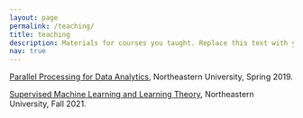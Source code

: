 ```yaml
---
layout: page
permalink: /teaching/
title: teaching
description: Materials for courses you taught. Replace this text with your description.
nav: true
---
```


<a href='https://ece.northeastern.edu/fac-ece/ioannidis/EECE5698.html'>Parallel Processing for Data Analytics</a>, Northeastern University, Spring 2019.

<a href='https://www.coursicle.com/neu/courses/DS/5220/'>Supervised Machine Learning and Learning Theory</a>, Northeastern University, Fall 2021.
